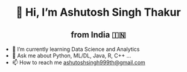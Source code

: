 <h1 align="center">👋 Hi, I’m Ashutosh Singh Thakur</h1>
<h2 align="center">from India 🇮🇳</h2>

- 🌱 I’m currently learning Data Science and Analytics  <br>
- 💬 Ask me about Python, ML/DL, Java, R, C++ ...  <br>
- 📫 How to reach me ashutoshsingh999th@gmail.com

<!---
Ashutosh-Singh-Thakur/Ashutosh-Singh-Thakur is a ✨ special ✨ repository because its `README.md` (this file) appears on your GitHub profile.
You can click the Preview link to take a look at your changes.
--->
